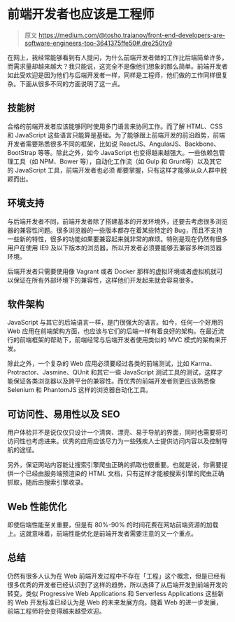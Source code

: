 # 前端开发者也应该是工程师

> 原文 https://medium.com/@tosho.trajanov/front-end-developers-are-software-engineers-too-3641375ffe50#.dre250ty9

在网上，我经常能够看到有人提问，为什么前端开发者做的工作比后端简单许多，而需求量却越来越大？我只能说，这完全不是像他们想象的那么简单。前端开发者如此受欢迎是因为他们与后端开发者一样，同样是工程师，他们做的工作同样很复杂。下面从很多不同的方面说明了这一点。

## 技能树

合格的前端开发者应该能够同时使用多门语言来协同工作。而了解 HTML、CSS 和 JavaScript 这些语言只能算是基础。为了能够跟上前端开发的前沿趋势，前端开发者需要熟悉很多不同的框架，比如说 ReactJS、AngularJS、Backbone、BootStrap 等等。除此之外，如今 JavaScript 也变得越来越强大。一些依赖包管理工具（如 NPM、Bower 等），自动化工作流（如 Gulp 和 Grunt等）以及其它的 JavaScript 工具，前端开发者也必须 都要掌握，只有这样才能够从众人群中脱颖而出。

## 环境支持

与后端开发者不同，前端开发者除了搭建基本的开发环境外，还要去考虑很多浏览器的兼容性问题。很多浏览器的一些版本都存在着某些特定的 Bug，而且不支持一些新的特性，很多的功能如果要兼容起来就非常的麻烦。特别是现在仍然有很多用户在使用 IE9 及以下版本的浏览器，所以开发者必须要能够去兼容多种浏览器环境。

后端开发者只需要使用像 Vagrant 或者 Docker 那样的虚拟环境或者虚拟机就可以保证在所有外部环境下的兼容性，这样他们开发起来就会容易很多。

## 软件架构

JavaScript 与其它的后端语言一样，是门很强大的语言。如今，任何一个好用的 Web 应用在前端架构方面，也应该与它们的后端一样有着良好的架构。在最近流行的前端框架的帮助下，前端经常与后端开发者使用类似的 MVC 模式的架构来开发。

除此之外，一个复杂的 Web 应用必须要经过各类的前端测试，比如 Karma、Protractor、Jasmine、QUnit 和其它一些 JavaScript 测试工具的测试，这样才能保证各类浏览器以及跨平台的兼容性。而优秀的前端开发者则更应该熟悉像 Selenium 和 PhantomJS 这样的浏览器自动化工具。

## 可访问性、易用性以及 SEO

用户体验并不是说仅仅只设计一个清爽、漂亮、易于导航的界面，同时也需要将可访问性也考虑进来。优秀的应用应该尽力为一些残疾人士提供访问内容以及控制导航的途径。

另外，保证网站内容能让搜索引擎爬虫正确的抓取也很重要。也就是说，你需要提供一个已经由服务端预渲染的 HTML 文档，只有这样才能被搜索引擎的爬虫正确抓取，随后由搜索引擎收录。

## Web 性能优化

即使后端性能至关重要，但是有 80%-90% 的时间花费在网站前端资源的加载上。这就意味着，前端性能优化是前端开发者需要注意的又一个重点。

## 总结

仍然有很多人认为在 Web 前端开发过程中不存在「工程」这个概念，但是已经有很多优秀的开发者已经认识到了这样的趋势，所以选择了从后端开发到前端开发的转变。类似 Progressive Web Applications 和 Serverless Applications 这些新的 Web 开发标准已经认为是 Web 的未来发展方向。随着 Web 的进一步发展，前端工程师将会变得越来越受欢迎。

